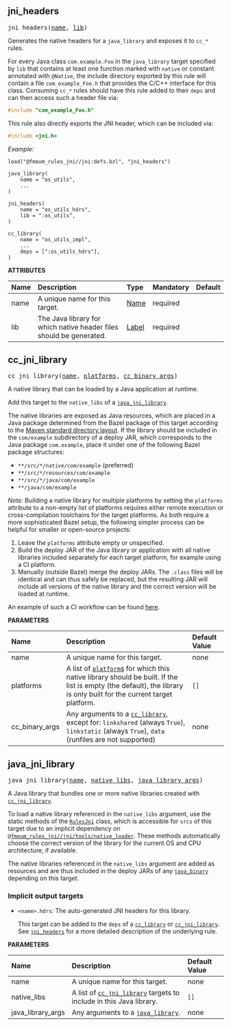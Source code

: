 <!-- Generated with Stardoc: http://skydoc.bazel.build -->



<a id="#jni_headers"></a>

## jni_headers

<pre>
jni_headers(<a href="#jni_headers-name">name</a>, <a href="#jni_headers-lib">lib</a>)
</pre>


Generates the native headers for a `java_library` and exposes it to `cc_*` rules.

For every Java class `com.example.Foo` in the `java_library` target specified by `lib` that contains at least one
function marked with `native` or constant annotated with `@Native`, the include directory exported by this rule will
contain a file `com_example_Foo.h` that provides the C/C++ interface for this class. Consuming `cc_*` rules should have
this rule added to their `deps` and can then access such a header file via:

```c
#include "com_example_Foo.h"
```

This rule also directly exports the JNI header, which can be included via:

```c
#include <jni.h>
```

*Example:*

```starlark
load("@fmeum_rules_jni//jni:defs.bzl", "jni_headers")

java_library(
    name = "os_utils",
    ...
)

jni_headers(
    name = "os_utils_hdrs",
    lib = ":os_utils",
)

cc_library(
    name = "os_utils_impl",
    ...
    deps = [":os_utils_hdrs"],
)
```


**ATTRIBUTES**


| Name  | Description | Type | Mandatory | Default |
| :------------- | :------------- | :------------- | :------------- | :------------- |
| <a id="jni_headers-name"></a>name |  A unique name for this target.   | <a href="https://bazel.build/docs/build-ref.html#name">Name</a> | required |  |
| <a id="jni_headers-lib"></a>lib |  The Java library for which native header files should be generated.   | <a href="https://bazel.build/docs/build-ref.html#labels">Label</a> | required |  |


<a id="#cc_jni_library"></a>

## cc_jni_library

<pre>
cc_jni_library(<a href="#cc_jni_library-name">name</a>, <a href="#cc_jni_library-platforms">platforms</a>, <a href="#cc_jni_library-cc_binary_args">cc_binary_args</a>)
</pre>

A native library that can be loaded by a Java application at runtime.

Add this target to the `native_libs` of a [`java_jni_library`](#java_jni_library).

The native libraries are exposed as Java resources, which are placed in a Java package determined from the Bazel
package of this target according to the
[Maven standard directory layout](https://maven.apache.org/guides/introduction/introduction-to-the-standard-directory-layout.html).
If the library should be included in the `com/example` subdirectory of a deploy JAR, which corresponds to the Java
package `com.example`, place it under one of the following Bazel package structures:
* `**/src/*/native/com/example` (preferred)
* `**/src/*/resources/com/example`
* `**/src/*/java/com/example`
* `**/java/com/example`

*Note:* Building a native library for multiple platforms by setting the `platforms` attribute to a non-empty list of
platforms requires either remote execution or cross-compilation toolchains for the target platforms. As both require
a more sophisticated Bazel setup, the following simpler process can be helpful for smaller or open-source projects:

1. Leave the `platforms` attribute empty or unspecified.
2. Build the deploy JAR of the Java library or application with all native libraries included separately for each
   target platform, for example using a CI platform.
3. Manually (outside Bazel) merge the deploy JARs. The `.class` files will be identical and can thus safely be
   replaced, but the resulting JAR will include all versions of the native library and the correct version will be
   loaded at runtime.

An example of such a CI workflow can be found [here](https://github.com/CodeIntelligenceTesting/jazzer/blob/d1835d6fa2ebfb7b2661cfaaa8acb8bbf42bb486/.github/workflows/release.yml).


**PARAMETERS**


| Name  | Description | Default Value |
| :------------- | :------------- | :------------- |
| <a id="cc_jni_library-name"></a>name |  A unique name for this target.   |  none |
| <a id="cc_jni_library-platforms"></a>platforms |  A list of [<code>platform</code>s](https://docs.bazel.build/versions/main/be/platform.html#platform) for which this native library should be built. If the list is empty (the default), the library is only built for the current target platform.   |  <code>[]</code> |
| <a id="cc_jni_library-cc_binary_args"></a>cc_binary_args |  Any arguments to a [<code>cc_library</code>](https://docs.bazel.build/versions/main/be/c-cpp.html#cc_library), except for: <code>linkshared</code> (always <code>True</code>), <code>linkstatic</code> (always <code>True</code>), <code>data</code> (runfiles are not supported)   |  none |


<a id="#java_jni_library"></a>

## java_jni_library

<pre>
java_jni_library(<a href="#java_jni_library-name">name</a>, <a href="#java_jni_library-native_libs">native_libs</a>, <a href="#java_jni_library-java_library_args">java_library_args</a>)
</pre>

A Java library that bundles one or more native libraries created with [`cc_jni_library`](#cc_jni_library).

To load a native library referenced in the `native_libs` argument, use the static methods of the
[`RulesJni`](https://fmeum.github.io/rules_jni_javadocs/com/github/fmeum/rules_jni/RulesJni.html) class, which is
accessible for `srcs` of this target due to an implicit dependency on
[`@fmeum_rules_jni//jni/tools/native_loader`](targets.md#native_loader). These methods automatically choose the
correct version of the library for the current OS and CPU architecture, if available.

The native libraries referenced in the `native_libs` argument are added as resources and are thus included in the
deploy JARs of any [`java_binary`](https://docs.bazel.build/versions/main/be/java.html#java_binary) depending on
this target.

### Implicit output targets

- `<name>.hdrs`: The auto-generated JNI headers for this library.

  This target can be added to the `deps` of a
  [`cc_library`](https://docs.bazel.build/versions/main/be/c-cpp.html#cc_library) or
  [`cc_jni_library`](#cc_jni_library). See [`jni_headers`](#jni_headers) for a more detailed description of the
  underlying rule.


**PARAMETERS**


| Name  | Description | Default Value |
| :------------- | :------------- | :------------- |
| <a id="java_jni_library-name"></a>name |  A unique name for this target.   |  none |
| <a id="java_jni_library-native_libs"></a>native_libs |  A list of [<code>cc_jni_library</code>](#cc_jni_library) targets to include in this Java library.   |  <code>[]</code> |
| <a id="java_jni_library-java_library_args"></a>java_library_args |  Any arguments to a [<code>java_library</code>](https://docs.bazel.build/versions/main/be/java.html#java_library).   |  none |



